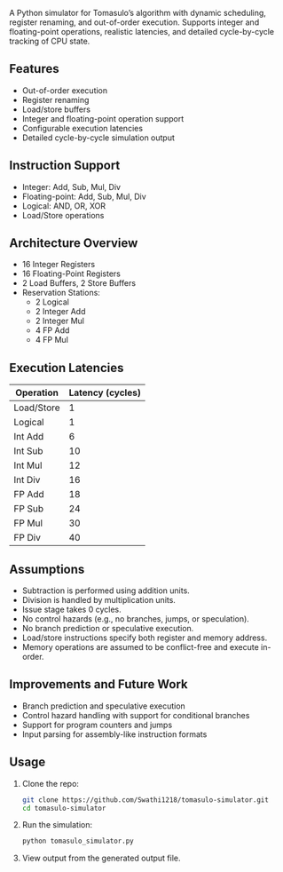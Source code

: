 A Python simulator for Tomasulo’s algorithm with dynamic scheduling, register renaming, and out-of-order execution. Supports integer and floating-point operations, realistic latencies, and detailed cycle-by-cycle tracking of CPU state.

## Features

- Out-of-order execution
- Register renaming
- Load/store buffers
- Integer and floating-point operation support
- Configurable execution latencies
- Detailed cycle-by-cycle simulation output

## Instruction Support

- Integer: Add, Sub, Mul, Div
- Floating-point: Add, Sub, Mul, Div
- Logical: AND, OR, XOR
- Load/Store operations

## Architecture Overview

- 16 Integer Registers
- 16 Floating-Point Registers
- 2 Load Buffers, 2 Store Buffers
- Reservation Stations:
  - 2 Logical
  - 2 Integer Add
  - 2 Integer Mul
  - 4 FP Add
  - 4 FP Mul

## Execution Latencies

| Operation       | Latency (cycles) |
|----------------|------------------|
| Load/Store     | 1                |
| Logical        | 1                |
| Int Add        | 6                |
| Int Sub        | 10               |
| Int Mul        | 12               |
| Int Div        | 16               |
| FP Add         | 18               |
| FP Sub         | 24               |
| FP Mul         | 30               |
| FP Div         | 40               |

## Assumptions

- Subtraction is performed using addition units.
- Division is handled by multiplication units.
- Issue stage takes 0 cycles.
- No control hazards (e.g., no branches, jumps, or speculation).
- No branch prediction or speculative execution.
- Load/store instructions specify both register and memory address.
- Memory operations are assumed to be conflict-free and execute in-order.

## Improvements and Future Work

- Branch prediction and speculative execution
- Control hazard handling with support for conditional branches
- Support for program counters and jumps
- Input parsing for assembly-like instruction formats

## Usage

1. Clone the repo:
   ```bash
   git clone https://github.com/Swathi1218/tomasulo-simulator.git
   cd tomasulo-simulator
2. Run the simulation:
   ```bash
   python tomasulo_simulator.py
3.  View output from the generated output file.
  

